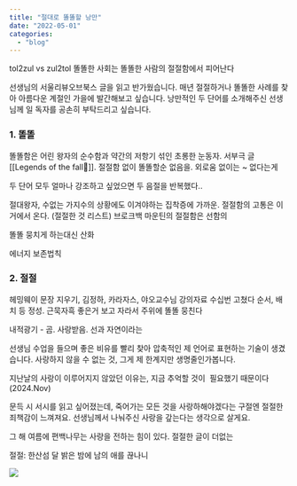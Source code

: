 ```yaml
---
title: "절대로 똘똘할 낭만"
date: "2022-05-01"
categories: 
  - "blog"
---
```


tol2zul vs zul2tol 똘똘한 사회는 똘똘한 사람의 절절함에서 피어난다

선생님의 서울리뷰오브북스 글을 읽고 반가웠습니다. 매년 절절하거나 똘똘한 사례를 찾아 아름다운 계절인 가을에 발간해보고 싶습니다. 낭만적인 두 단어를 소개해주신 선생님께 일 독자를 공손히 부탁드리고 싶습니다.

### 1. 똘똘

똘똘함은 어린 왕자의 순수함과 약간의 저항기 섞인 초롱한 눈동자. 서부극 글 [[Legends of the fall🍂]]. 절절함 없이 똘똘할순 없음을. 외로움 없이는 ~ 없다는게

두 단어 모두 얼마나 강조하고 싶었으면 두 음절을 반복했다..

절대왕자, 수없는 가지수의 상황에도 이겨야하는 집착증에 가까운. 절절함의 고통은 이거에서 온다. (절절한 것 리스트) 브로크백 마운틴의 절절함은 선함의

똘똘 뭉치게 하는대신 산화

에너지 보존법칙

### 2. 절절

헤밍웨이 문장 지우기, 김정하, 카라자스, 야오교수님 강의자료 수십번 고쳤다 순서, 배치 등 정성. 근묵자흑 좋은거 보고 자라서 주위에 똘똘 뭉친다

내적광기 - 곰. 사랑받음. 선과 자연이라는

선생님 수업을 들으며 좋은 비유를 빨리 찾아 압축적인 제 언어로 표현하는 기술이 생겼습니다. 사랑하지 않을 수 없는 것, 그게 제 한계지만 생명줄인가봅니다.

지난날의 사랑이 이루어지지 않았던 이유는, 지금 추억할 것이  필요했기 때문이다 (2024.Nov)

문득 시 서시를 읽고 싶어졌는데, 죽어가는 모든 것을 사랑하해야겠다는 구절엔 절절한 죄책감이 느껴져요. 선생님께서 나눠주신 사랑을 갚는다는 생각으로 살게요.

그 해 여름에 편백나무는 사랑을 전하는 힘이 있다. 절절한 글이 더없는

절절: 한산섬 달 밝은 밤에 남의 애를 끊나니

![](7b9f063c-7975-4016-871a-32eaf8716181-441-00000494409699a9_file.jpg)
